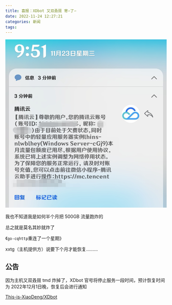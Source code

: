 ```yaml
---
title: 喜报：XDbot 又双叒叕 寄∽了∽
date: 2022-11-24 12:27:21
categories: 新闻
tags:
---
```


![别看了已经欠费了 -_-||][1]

我也不知道我是如何半个月把 500GB 流量跑炸的

总之就是莫名其妙就炸了

《`go-cqhttp`重连了一个星期》

xxtg（主机提供方）说要下个月才能恢复………

## 公告

因为主机又双叒叕 tmd 炸掉了，XDbot 官号将停止服务一段时间，预计恢复时间为 2022年12月1日晚，恢复后会进行通知

[This-is-XiaoDeng/XDbot][2]

  [1]: /Images/743577206.jpg
  [2]: //github.com/This-is-XiaoDeng/XDbot
